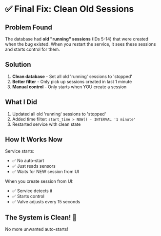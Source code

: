 # ✅ Final Fix: Clean Old Sessions

## Problem Found

The database had **old "running" sessions** (IDs 5-14) that were created when the bug existed. When you restart the service, it sees these sessions and starts control for them.

## Solution

1. **Clean database** - Set all old 'running' sessions to 'stopped'
2. **Better filter** - Only pick up sessions created in last 1 minute
3. **Manual control** - Only starts when YOU create a session

## What I Did

1. Updated all old 'running' sessions to 'stopped' 
2. Added time filter: `start_time > NOW() - INTERVAL '1 minute'`
3. Restarted service with clean state

## How It Works Now

Service starts:
- ✅ No auto-start
- ✅ Just reads sensors
- ✅ Waits for NEW session from UI

When you create session from UI:
- ✅ Service detects it
- ✅ Starts control
- ✅ Valve adjusts every 15 seconds

## The System is Clean! 🎉

No more unwanted auto-starts!


